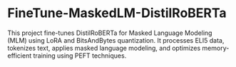 # FineTune-MaskedLM-DistilRoBERTa
This project fine-tunes DistilRoBERTa for Masked Language Modeling (MLM) using LoRA and BitsAndBytes quantization. It processes ELI5 data, tokenizes text, applies masked language modeling, and optimizes memory-efficient training using PEFT techniques.
